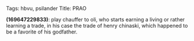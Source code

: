 Tags: hbvu, psilander
Title: PRAO
  
**(169647229833)**: play chauffer to oli, who starts earning a living or rather learning a trade, in his case the trade of henry chinaski, which happened to be a favorite of his godfather.